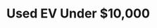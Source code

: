 ---
layout: costpage
title: Used EV Under $10,000
permalink: /EVunder10/
maxprice: 10001
minprice: 0
---